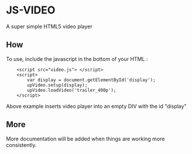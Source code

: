 JS-VIDEO
========

A super simple HTML5 video player

How
---

To use, include the javascript in the bottom of your HTML :

        <script src="video.js"> </script>
        <script>
            var display = document.getElementById('display');
            upVideo.setup(display);
            upVideo.loadVideo('trailer_400p');
        </script>

Above example inserts video player into an empty DIV with the id "display"

More
----

More documentation will be added when things are working more consistently. 
